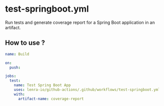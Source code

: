 # test-springboot.yml

Run tests and generate coverage report for a Spring Boot application in an artifact.

## How to use ? 

```yml
name: Build

on:
  push:

jobs:
  test:      
    name: Test Spring Boot App
    uses: lenra-io/github-actions/.github/workflows/test-springboot.yml@main
    with:
      artifact-name: coverage-report
```
